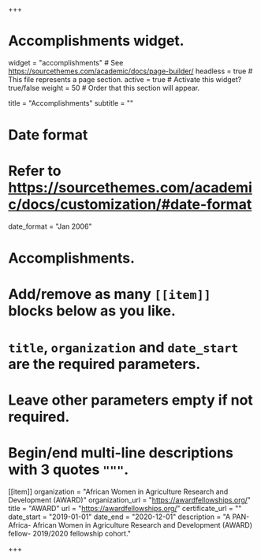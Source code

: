 +++
# Accomplishments widget.
widget = "accomplishments"  # See https://sourcethemes.com/academic/docs/page-builder/
headless = true  # This file represents a page section.
active = true  # Activate this widget? true/false
weight = 50  # Order that this section will appear.

title = "Accomplish&shy;ments"
subtitle = ""

# Date format
#   Refer to https://sourcethemes.com/academic/docs/customization/#date-format
date_format = "Jan 2006"

# Accomplishments.
#   Add/remove as many `[[item]]` blocks below as you like.
#   `title`, `organization` and `date_start` are the required parameters.
#   Leave other parameters empty if not required.
#   Begin/end multi-line descriptions with 3 quotes `"""`.

[[item]]
  organization = "African Women in Agriculture Research and Development (AWARD)"
  organization_url = "https://awardfellowships.org/"
  title = "AWARD"
  url = "https://awardfellowships.org/"
  certificate_url = ""
  date_start = "2019-01-01"
  date_end = "2020-12-01"
  description = "A PAN-Africa- African Women in Agriculture Research and Development (AWARD) fellow- 2019/2020 fellowship cohort."
  
+++
